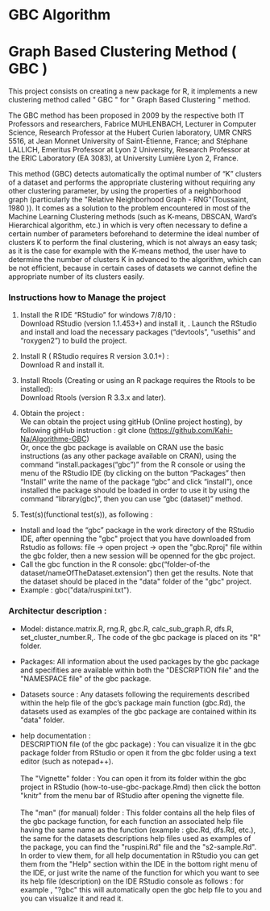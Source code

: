 # GBC Algorithm 

# Graph Based Clustering Method ( GBC ) 
  This project consists on creating a new package for R, it implements a new clustering method called " GBC " for " Graph Based Clustering " method. 

  The GBC method has been proposed in 2009 by the respective both IT Professors and researchers, Fabrice MUHLENBACH, Lecturer in Computer Science, Research Professor at the Hubert Curien laboratory, UMR CNRS 5516, at Jean Monnet University of Saint-Étienne, France; and Stéphane LALLICH, Emeritus Professor at Lyon 2 University, Research Professor at the ERIC Laboratory (EA 3083), at University Lumière Lyon 2, France.

  This method (GBC) detects automatically the optimal number of “K” clusters of a dataset and performs the appropriate clustering without requiring any other clustering parameter, by using the properties of a neighborhood graph (particularly the "Relative Neighborhood Graph - RNG"(Toussaint, 1980 )). It comes as a solution to the problem encountered in most of the Machine Learning Clustering methods (such as K-means, DBSCAN, Ward’s Hierarchical algorithm, etc.) in which is very often necessary to define a certain number of parameters beforehand to determine the ideal number of clusters K to perform the final clustering, which is not always an easy task; as it is the case for example with the K-means method, the user have to determine the number of clusters K in advanced to the algorithm, which can be not efficient, because in certain cases of datasets we cannot define the appropriate number of its clusters easily.

### Instructions how to Manage the project

1.	Install  the R IDE “RStudio”  for windows 7/8/10 : <br/> Download RStudio (version 1.1.453+) and install it, . Launch the RStudio and install and load the necessary packages (“devtools”, “usethis” and “roxygen2”) to build the project.
2.	Install R ( RStudio requires R version 3.0.1+) : <br/> Download R and install it.
3.	Install Rtools (Creating or using an R package requires the Rtools to be installed): <br/> Download Rtools (version R 3.3.x and later).

2. Obtain the project : <br/>We can obtain the project using gitHub (Online project hosting), by following gitHub instruction : git clone (https://github.com/Kahi-Na/Algorithme-GBC) <br/> Or, once the gbc package is available on CRAN use the basic instructions (as any other package available on CRAN), using the command “install.packages(“gbc”)” from the R console or using the menu of the RStudio IDE (by clicking on the button “Packages” then “Install” write the name of the package “gbc” and click “install”), once installed the package should be loaded in order to use it by using the command “library(gbc)”, then you can use “gbc (dataset)” method.

4.	Test(s)(functional test(s)), as following :
-	Install and load the “gbc” package in the work directory of the RStudio IDE, after openning the "gbc" project that you have downloaded from Rstudio as follows: file -> open project -> open the "gbc.Rproj" file within the gbc folder, then a  new session will be openned for the gbc project.
-	Call the gbc function in the R console: gbc(“folder-of-the dataset/nameOfTheDataset.extension”) then get the results. Note that the dataset should be placed in the "data" folder of the "gbc" project. 
- Example : gbc("data/ruspini.txt").

### Architectur description : 

 * Model: distance.matrix.R, rng.R, gbc.R, calc_sub_graph.R, dfs.R, set_cluster_number.R,. The code of the gbc package is placed on its "R" folder. <br/>
 * Packages: All information about the used packages by the gbc package and specifities are available within both the "DESCRIPTION file" and the "NAMESPACE file" of the gbc package. <br>
 
 * Datasets source : Any datasets following the requirements described within the help file of the gbc’s package main function (gbc.Rd), the datasets used as examples of the gbc package are contained within its "data" folder.

* help documentation : 
<br> DESCRIPTION file (of the gbc package) : You can visualize it in the gbc package folder from RStudio or open it from the gbc folder using a text editor (such as notepad++).   
<br> The "Vignette" folder : You can open it from its folder within the gbc project in RStudio (how-to-use-gbc-package.Rmd) then click the botton "knitr" from the menu bar of RStudio after opening the vignette file.  
<br> The "man" (for manual) folder : This folder contains all the help files of the gbc package function, for each function an associated help file having the same name as the function (example : gbc.Rd, dfs.Rd, etc.), the same for the datasets descriptions help files used as examples of the package, you can find the "ruspini.Rd"  file and the "s2-sample.Rd". In order to view them, for all help documentation in RStudio you can get them from the "Help" section within the IDE in the bottom right menu of the IDE, or just write the name of the function for which you want to see its help file (description) on the IDE RStudio console as follows : for example , "?gbc" this will automatically open the gbc help file to you and you can visualize it and read it.

